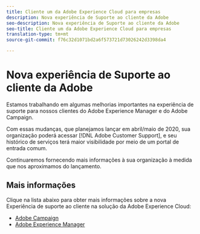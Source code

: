 ```yaml
---
title: Cliente um da Adobe Experience Cloud para empresas
description: Nova experiência de Suporte ao cliente da Adobe
seo-description: Nova experiência de Suporte ao cliente da Adobe
seo-title: Cliente um da Adobe Experience Cloud para empresas
translation-type: tm+mt
source-git-commit: f76c32d1071bd2a6f573721d73026242d3398da4

---
```



# Nova experiência de Suporte ao cliente da Adobe

Estamos trabalhando em algumas melhorias importantes na experiência de suporte para nossos clientes do Adobe Experience Manager e do Adobe Campaign.

Com essas mudanças, que planejamos lançar em abril/maio de 2020, sua organização poderá acessar [!DNL Adobe Customer Support], e seu histórico de serviços terá maior visibilidade por meio de um portal de entrada comum.

Continuaremos fornecendo mais informações à sua organização à medida que nos aproximamos do lançamento.

## Mais informações

Clique na lista abaixo para obter mais informações sobre a nova Experiência de suporte ao cliente na solução da Adobe Experience Cloud:

* [Adobe Campaign](campaign-list.md)
* [Adobe Experience Manager](aem-list.md)
